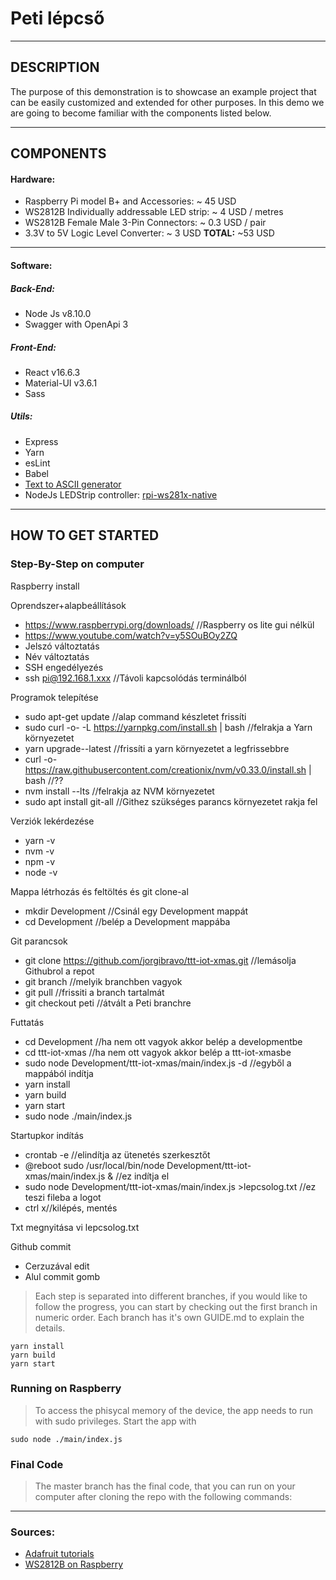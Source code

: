 # Peti lépcső
---

## DESCRIPTION
The purpose of this demonstration is to showcase an example project that can be easily customized and extended for other purposes. In this demo we are going to become familiar with the components listed below.

---
## COMPONENTS
#### Hardware:
- Raspberry Pi model B+ and Accessories: ~ 45 USD
- WS2812B Individually addressable LED strip: ~ 4 USD / metres
- WS2812B Female Male 3-Pin Connectors: ~ 0.3 USD / pair
- 3.3V to 5V Logic Level Converter: ~ 3 USD
**TOTAL:** ~53 USD

---

#### Software:
##### Back-End:
- Node Js v8.10.0
- Swagger with OpenApi 3

##### Front-End:
- React v16.6.3
- Material-UI v3.6.1
- Sass

##### Utils:
- Express
- Yarn
- esLint
- Babel
- [Text to ASCII generator](http://patorjk.com/software/taag/#p=display&f=Small&t=myComment)
- NodeJs LEDStrip controller: [rpi-ws281x-native](https://www.npmjs.com/package/rpi-ws281x-native)

---

## HOW TO GET STARTED
### Step-By-Step on computer

Raspberry install

Oprendszer+alapbeállítások
- https://www.raspberrypi.org/downloads/	//Raspberry os lite gui nélkül 
- https://www.youtube.com/watch?v=y5SOuBOy2ZQ
- Jelszó változtatás
- Név változtatás
- SSH engedélyezés
- ssh pi@192.168.1.xxx 	//Távoli kapcsolódás terminálból

Programok telepítése
- sudo apt-get update	 //alap command készletet frissíti
- sudo curl -o- -L https://yarnpkg.com/install.sh | bash 		//felrakja a Yarn környezetet
- yarn upgrade--latest 	//frissíti a yarn környezetet a legfrissebbre
- curl -o- https://raw.githubusercontent.com/creationix/nvm/v0.33.0/install.sh | bash //??
- nvm install --lts 	//felrakja az NVM környezetet
- sudo apt install git-all  //Githez szükséges parancs környezetet rakja fel

Verziók lekérdezése
- yarn -v  
- nvm -v
- npm -v
- node -v

Mappa létrhozás és feltöltés és git clone-al
- mkdir Development		//Csinál egy Development mappát
- cd Development	//belép a Development mappába

Git parancsok
- git clone https://github.com/jorgibravo/ttt-iot-xmas.git	//lemásolja Githubrol a repot
- git branch	//melyik branchben vagyok
- git pull	//frissiti a branch tartalmát
- git checkout peti	//átvált a Peti branchre

Futtatás
- cd Development	//ha nem ott vagyok akkor belép a developmentbe
- cd ttt-iot-xmas	//ha nem ott vagyok akkor belép a ttt-iot-xmasbe
- sudo node Development/ttt-iot-xmas/main/index.js -d //egyből a mappából indítja
- yarn install
- yarn build
- yarn start
- sudo node ./main/index.js

Startupkor indítás
- crontab -e //elindítja az ütenetés szerkesztőt
- @reboot sudo /usr/local/bin/node Development/ttt-iot-xmas/main/index.js & //ez indítja el
- sudo node Development/ttt-iot-xmas/main/index.js >lepcsolog.txt //ez teszi fileba a logot
- ctrl x//kilépés, mentés

Txt megnyitása
vi lepcsolog.txt

Github commit
- Cerzuzával edit
- Alul commit gomb


> Each step is separated into different branches, if you would like to follow the progress, you can start by checking out the first branch in numeric order. Each branch has it's own GUIDE.md to explain the details.
```
yarn install
yarn build
yarn start
```

### Running on Raspberry
> To access the phisycal memory of the device, the app needs to run with sudo privileges. Start the app with
```
sudo node ./main/index.js
```

### Final Code
> The master branch has the final code, that you can run on your computer after cloning the repo with the following commands:


---


### Sources:
- [Adafruit tutorials](https://learn.adafruit.com/adafruit-neopixel-uberguide?view=all)
- [WS2812B on Raspberry](https://blog.hypriot.com/post/drive-neopixels-in-docker/)
